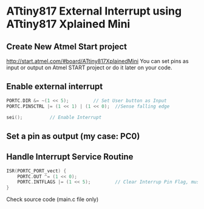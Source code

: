 # ATtiny817 External Interrupt using ATtiny817 Xplained Mini

## Create New Atmel Start project
http://start.atmel.com/#board/ATtiny817XplainedMini
You can set pins as input or output on Atmel START project or do it later on your code.

## Enable external interrupt
```C
PORTC.DIR &= ~(1 << 5);			// Set User button as Input
PORTC.PIN5CTRL |= (1 << 1) | (1 << 0);	//Sense falling edge

sei();			// Enable Interrupt
```

## Set a pin as output (my case: PC0)

## Handle Interrupt Service Routine
```C
ISR(PORTC_PORT_vect) {
	PORTC.OUT ^= (1 << 0);
	PORTC.INTFLAGS |= (1 << 5);			// Clear Interrup Pin Flag, must do this to handle next interrupt
}
```

Check source code (main.c file only)
